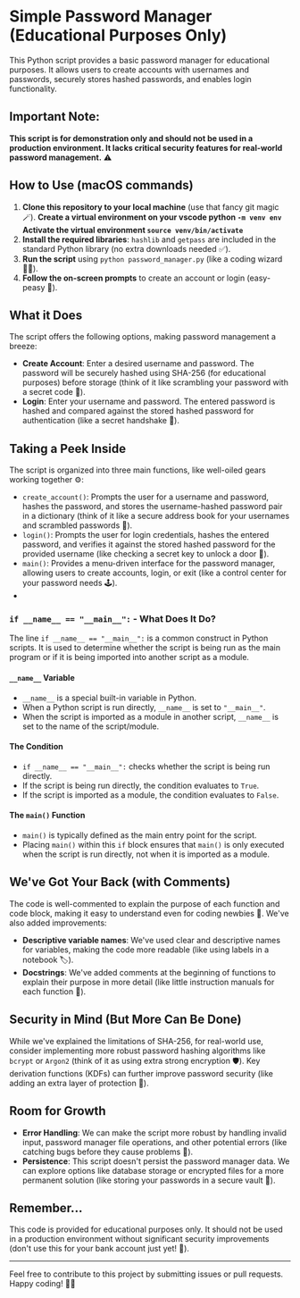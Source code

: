 
# Simple Password Manager (Educational Purposes Only)

This Python script provides a basic password manager for educational purposes. It allows users to create accounts with usernames and passwords, securely stores hashed passwords, and enables login functionality.

## Important Note:

**This script is for demonstration only and should not be used in a production environment. It lacks critical security features for real-world password management.** ⚠️

## How to Use (macOS commands)

1. **Clone this repository to your local machine** (use that fancy git magic 🪄).
   **Create a virtual environment on your vscode python `-m venv env`**
   **Activate the virtual environment `source venv/bin/activate`**
3. **Install the required libraries**: `hashlib` and `getpass` are included in the standard Python library (no extra downloads needed ✅).
4. **Run the script** using `python password_manager.py` (like a coding wizard 🧙‍♂️).
5. **Follow the on-screen prompts** to create an account or login (easy-peasy 🥳).

## What it Does

The script offers the following options, making password management a breeze:

- **Create Account**: Enter a desired username and password. The password will be securely hashed using SHA-256 (for educational purposes) before storage (think of it like scrambling your password with a secret code 🔑).
- **Login**: Enter your username and password. The entered password is hashed and compared against the stored hashed password for authentication (like a secret handshake 🤝).

## Taking a Peek Inside

The script is organized into three main functions, like well-oiled gears working together ⚙️:

- `create_account()`: Prompts the user for a username and password, hashes the password, and stores the username-hashed password pair in a dictionary (think of it like a secure address book for your usernames and scrambled passwords 📒).
- `login()`: Prompts the user for login credentials, hashes the entered password, and verifies it against the stored hashed password for the provided username (like checking a secret key to unlock a door 🔐).
- `main()`: Provides a menu-driven interface for the password manager, allowing users to create accounts, login, or exit (like a control center for your password needs 🕹️).
- 
 ### `if __name__ == "__main__":` - What Does It Do?

The line `if __name__ == "__main__":` is a common construct in Python scripts. It is used to determine whether the script is being run as the main program or if it is being imported into another script as a module.

#### `__name__` Variable
- `__name__` is a special built-in variable in Python.
- When a Python script is run directly, `__name__` is set to `"__main__"`.
- When the script is imported as a module in another script, `__name__` is set to the name of the script/module.

#### The Condition
- `if __name__ == "__main__":` checks whether the script is being run directly.
- If the script is being run directly, the condition evaluates to `True`.
- If the script is imported as a module, the condition evaluates to `False`.

#### The `main()` Function
- `main()` is typically defined as the main entry point for the script.
- Placing `main()` within this `if` block ensures that `main()` is only executed when the script is run directly, not when it is imported as a module.


## We've Got Your Back (with Comments)

The code is well-commented to explain the purpose of each function and code block, making it easy to understand even for coding newbies 👶. We've also added improvements:

- **Descriptive variable names**: We've used clear and descriptive names for variables, making the code more readable (like using labels in a notebook 🏷️).
- **Docstrings**: We've added comments at the beginning of functions to explain their purpose in more detail (like little instruction manuals for each function 📖).

## Security in Mind (But More Can Be Done)

While we've explained the limitations of SHA-256, for real-world use, consider implementing more robust password hashing algorithms like `bcrypt` or `Argon2` (think of it as using extra strong encryption 🛡️). Key derivation functions (KDFs) can further improve password security (like adding an extra layer of protection 🧅).

## Room for Growth

- **Error Handling**: We can make the script more robust by handling invalid input, password manager file operations, and other potential errors (like catching bugs before they cause problems 🐛).
- **Persistence**: This script doesn't persist the password manager data. We can explore options like database storage or encrypted files for a more permanent solution (like storing your passwords in a secure vault 🏦).

## Remember...

This code is provided for educational purposes only. It should not be used in a production environment without significant security improvements (don't use this for your bank account just yet! 🏦).

---

Feel free to contribute to this project by submitting issues or pull requests. Happy coding! 🧙‍♂️
